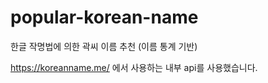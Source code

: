 # popular-korean-name
한글 작명법에 의한 곽씨 이름 추천 (이름 통계 기반)


https://koreanname.me/ 에서 사용하는 내부 api를 사용했습니다.
